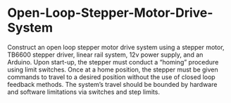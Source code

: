 # Open-Loop-Stepper-Motor-Drive-System
Construct an open loop stepper motor drive system using a stepper motor, TB6600 stepper driver, linear rail system, 12v power supply, and an Arduino. Upon start-up, the stepper must conduct a “homing” procedure using limit switches. Once at a home position, the stepper must be given commands to travel to a desired position without the use of closed loop feedback methods. The system’s travel should be bounded by hardware and software limitations via switches and step limits.
